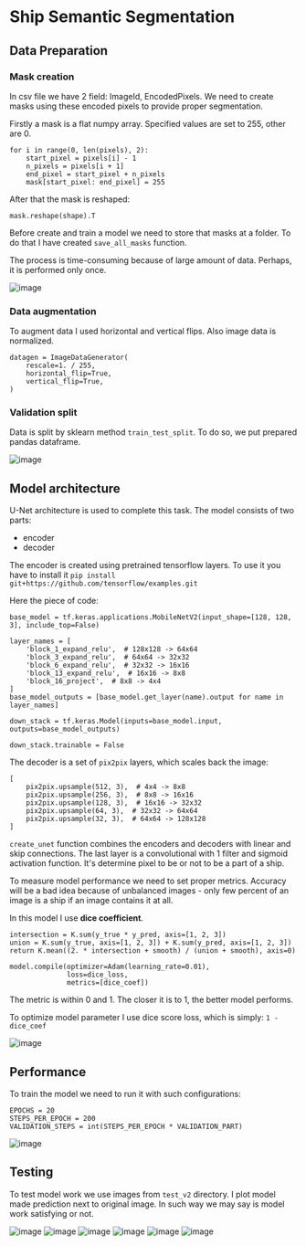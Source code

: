 # Ship Semantic Segmentation

## Data Preparation

### Mask creation

In csv file we have 2 field: ImageId, EncodedPixels.
We need to create masks using these
encoded pixels to provide proper segmentation.

Firstly a mask is a flat numpy array. Specified values are set to 255, other are 0.

```
for i in range(0, len(pixels), 2):
    start_pixel = pixels[i] - 1
    n_pixels = pixels[i + 1]
    end_pixel = start_pixel + n_pixels
    mask[start_pixel: end_pixel] = 255
```

After that the mask is reshaped:

``` 
mask.reshape(shape).T
```

Before create and train a model we need to store that masks at a
folder. To do that I have created ```save_all_masks``` function.

The process is time-consuming because of large amount of data.
Perhaps, it is performed only once.

![image](https://github.com/Zarathustra4/ship-segmentation/assets/68013193/28908dc7-ab7a-4615-bf52-2aacd29de312)


### Data augmentation

To augment data I used horizontal and vertical flips. Also image data is normalized.
``` 
datagen = ImageDataGenerator(
    rescale=1. / 255,
    horizontal_flip=True,
    vertical_flip=True,
)
```

### Validation split

Data is split by sklearn method ```train_test_split```. To do so, we put prepared pandas dataframe.

![image](https://github.com/Zarathustra4/ship-segmentation/assets/68013193/688313cd-439f-412b-9100-8a9db00e53ca)


## Model architecture

U-Net architecture is used to complete this task. The model consists of two parts:

- encoder
- decoder

The encoder is created using pretrained tensorflow layers. To use it you have to install
it ```pip install git+https://github.com/tensorflow/examples.git```

Here the piece of code:

```
base_model = tf.keras.applications.MobileNetV2(input_shape=[128, 128, 3], include_top=False)

layer_names = [
    'block_1_expand_relu',  # 128x128 -> 64x64
    'block_3_expand_relu',  # 64x64 -> 32x32
    'block_6_expand_relu',  # 32x32 -> 16x16
    'block_13_expand_relu',  # 16x16 -> 8x8
    'block_16_project',  # 8x8 -> 4x4
]
base_model_outputs = [base_model.get_layer(name).output for name in layer_names]

down_stack = tf.keras.Model(inputs=base_model.input, outputs=base_model_outputs)

down_stack.trainable = False
```

The decoder is a set of ```pix2pix``` layers, which scales back the image:

``` 
[
    pix2pix.upsample(512, 3),  # 4x4 -> 8x8
    pix2pix.upsample(256, 3),  # 8x8 -> 16x16
    pix2pix.upsample(128, 3),  # 16x16 -> 32x32
    pix2pix.upsample(64, 3),  # 32x32 -> 64x64
    pix2pix.upsample(32, 3),  # 64x64 -> 128x128
]
```

```create_unet``` function combines the encoders and decoders with linear and skip connections.
The last layer is a convolutional with 1 filter and sigmoid activation function. It's determine pixel
to be or not to be a part of a ship.

To measure model performance we need to set proper metrics. Accuracy will be a bad idea
because of unbalanced images - only few percent of an image is a ship if an image contains it at all.

In this model I use __dice coefficient__. 
``` 
intersection = K.sum(y_true * y_pred, axis=[1, 2, 3])
union = K.sum(y_true, axis=[1, 2, 3]) + K.sum(y_pred, axis=[1, 2, 3])
return K.mean((2. * intersection + smooth) / (union + smooth), axis=0)
```

``` 
model.compile(optimizer=Adam(learning_rate=0.01),
              loss=dice_loss,
              metrics=[dice_coef])
```

The metric is within 0 and 1. The closer it is to 1, the better model performs.

To optimize model parameter I use dice score loss, which is simply:
```1 - dice_coef```

![image](https://github.com/Zarathustra4/ship-segmentation/assets/68013193/3884a9e7-c605-49e1-9486-8fbc5682be0d)

## Performance
To train the model we need to run it with such configurations:
```
EPOCHS = 20
STEPS_PER_EPOCH = 200
VALIDATION_STEPS = int(STEPS_PER_EPOCH * VALIDATION_PART)
```

![image](https://github.com/Zarathustra4/ship-segmentation/assets/68013193/5d0dacd1-1616-4ae3-b3ef-aab21521e890)


## Testing
To test model work we use images from ```test_v2``` directory. I plot model made prediction next to original image.
In such way we may say is model work satisfying or not.

![image](https://github.com/Zarathustra4/ship-segmentation/assets/68013193/4a72e561-fddb-4a85-aa4f-052c656c5f17)
![image](https://github.com/Zarathustra4/ship-segmentation/assets/68013193/0215404c-e6e5-4dc4-9c94-c1a0c89a8e75)
![image](https://github.com/Zarathustra4/ship-segmentation/assets/68013193/9df1ec55-5158-44ee-a7f7-bd0bb1ba14c8)
![image](https://github.com/Zarathustra4/ship-segmentation/assets/68013193/e88505d0-199d-46c8-a598-f8ac0d88f66b)
![image](https://github.com/Zarathustra4/ship-segmentation/assets/68013193/4bc11392-3436-4c7b-a9db-97480ea72aa4)
![image](https://github.com/Zarathustra4/ship-segmentation/assets/68013193/93b6bf9d-1179-4b27-883b-fca31e88ed4d)



